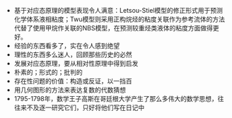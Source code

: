- 基于对应态原理的模型表现令人满意：Letsou-Stiel模型的修正形式用于预测化学体系液相粘度；Twu模型则采用正构烷烃的粘度关联作为参考流体的方法代替了使用甲烷作关联的NBS模型，在预测较重烃类液体的粘度方面做得更好。
- 经验的东西看多了，实在令人感到绝望
- 理性的东西多么迷人，回顾那些历史的必然
- 发展对应态原理，要从相对性原理中得到启发
- 朴素的；形式的；批判的
- 存在性问题的价值：构造或反证，以一挡百
- 用几何图形的方法来表达复数的代数猜想
- 1795-1798年，数学王子高斯在哥廷根大学产生了那么多伟大的数学思想，往往来不及逐一研究它们，只好将他们写在日记中